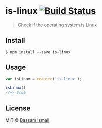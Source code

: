 # is-linux [![Build Status](https://travis-ci.org/skippednote/is-linux.svg?branch=master)](https://travis-ci.org/skippednote/is-linux)

> Check if the operating system is Linux


## Install

```
$ npm install --save is-linux
```


## Usage

```js
var isLinux = require('is-linux');

isLinux()
//=> true
```

## License

MIT © [Bassam Ismail](https://github.com/skippednote)
